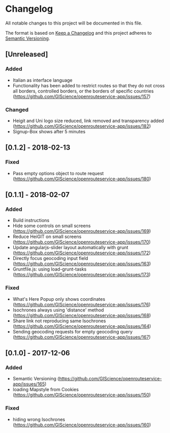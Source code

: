 # Changelog
All notable changes to this project will be documented in this file.

The format is based on [Keep a Changelog](http://keepachangelog.com/en/1.0.0/)
and this project adheres to [Semantic Versioning](http://semver.org/spec/v2.0.0.html).

## [Unreleased]

### Added
- Italian as interface language
- Functionality has been added to restrict routes so that they do not cross all borders, controlled borders, or the
    borders of specific countries (https://github.com/GIScience/openrouteservice-app/issues/157)

### Changed
- Heigit and Uni logo size reduced, link removed and transparency added (https://github.com/GIScience/openrouteservice-app/issues/182)
- Signup-Box shows after 5 minutes

## [0.1.2] - 2018-02-13

### Fixed
- Pass empty options object to route request (https://github.com/GIScience/openrouteservice-app/issues/180)

## [0.1.1] - 2018-02-07

### Added
- Build instructions
- Hide some controls on small screens (https://github.com/GIScience/openrouteservice-app/issues/169)
- Reduce HeiGIT on small screens (https://github.com/GIScience/openrouteservice-app/issues/170)
- Update angularjs-slider layout automatically with grunt (https://github.com/GIScience/openrouteservice-app/issues/172)
- Directly focus geocoding input field (https://github.com/GIScience/openrouteservice-app/issues/163)
- Gruntfile.js: using load-grunt-tasks (https://github.com/GIScience/openrouteservice-app/issues/173)


### Fixed
- What's Here Popup only shows coordinates (https://github.com/GIScience/openrouteservice-app/issues/176)
- Isochrones always using 'distance' method (https://github.com/GIScience/openrouteservice-app/issues/168)
- Share link not reproducing same Isochrones (https://github.com/GIScience/openrouteservice-app/issues/164)
- Sending geocoding requests for empty geocoding query (https://github.com/GIScience/openrouteservice-app/issues/167)

## [0.1.0] - 2017-12-06

### Added
- Semantic Versioning (https://github.com/GIScience/openrouteservice-app/issues/165)
- loading Mapstyle from Cookies (https://github.com/GIScience/openrouteservice-app/issues/150)

### Fixed
- hiding wrong Isochrones (https://github.com/GIScience/openrouteservice-app/issues/160)

<!--

### Added
 for new features.

### Changed
 for changes in existing functionality.

### Deprecated
 for soon-to-be removed features.

### Removed
 for now removed features.

### Fixed
 for any bug fixes.

### Security
 in case of vulnerabilities.


-->
